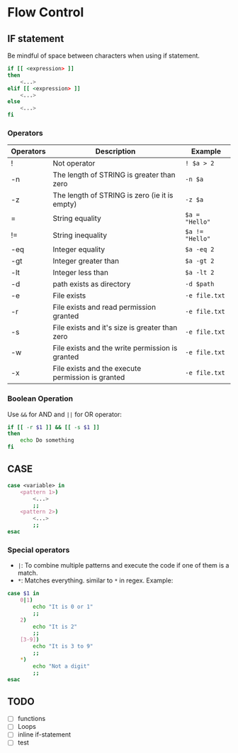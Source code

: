 # Flow Control

## IF statement

Be mindful of space between characters when using if statement.

```bash
if [[ <expression> ]]
then
    <...>
elif [[ <expression> ]]
    <...>
else
    <...>
fi
```

### Operators

| Operators | Description                                       | Example         |
| --------- | ------------------------------------------------- | --------------- |
| !         | Not operator                                      | `! $a > 2`      |
| -n        | The length of STRING is greater than zero         | `-n $a`         |
| -z        | The length of STRING is zero (ie it is empty)     | `-z $a`         |
| =         | String equality                                   | `$a = "Hello"`  |
| !=        | String inequality                                 | `$a != "Hello"` |
| -eq       | Integer equality                                  | `$a -eq 2`      |
| -gt       | Integer greater than                              | `$a -gt 2`      |
| -lt       | Integer less than                                 | `$a -lt 2`      |
| -d        | path exists as directory                          | `-d $path`      |
| -e        | File exists                                       | `-e file.txt`   |
| -r        | File exists and read permission granted           | `-e file.txt`   |
| -s        | File exists and it's size is greater than zero    | `-e file.txt`   |
| -w        | File exists and the write permission is granted   | `-e file.txt`   |
| -x        | File exists and the execute permission is granted | `-e file.txt`   |

### Boolean Operation

Use `&&` for AND and `||` for OR operator:

```bash
if [[ -r $1 ]] && [[ -s $1 ]]
then
    echo Do something
fi
```

## CASE

```bash
case <variable> in
    <pattern 1>)
        <...>
        ;;
    <pattern 2>)
        <...>
        ;;
esac
```

### Special operators

- `|`: To combine multiple patterns and execute the code if one of them is a match.
- `*`: Matches everything. similar to `*` in regex.
  Example:

```bash
case $1 in
    0|1)
        echo "It is 0 or 1"
        ;;
    2)
        echo "It is 2"
        ;;
    [3-9])
        echo "It is 3 to 9"
        ;;
    *)
        echo "Not a digit"
        ;;
esac

```

## TODO

- [ ] functions
- [ ] Loops
- [ ] inline if-statement
- [ ] test
